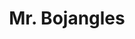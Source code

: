 --- 
title: "Mr. Bojangles"
publishdate: "2019-7-6T16:48:46+02:00"
src: "https://365manga.net/manga/mr-bojangles"
image: "https://data.365manga.net/images/thumbnails/15816-mr-bojangles.jpg"
description: "Follows the journey of a Detective looking for a man who went by the name of 'Mister Bo'"
---